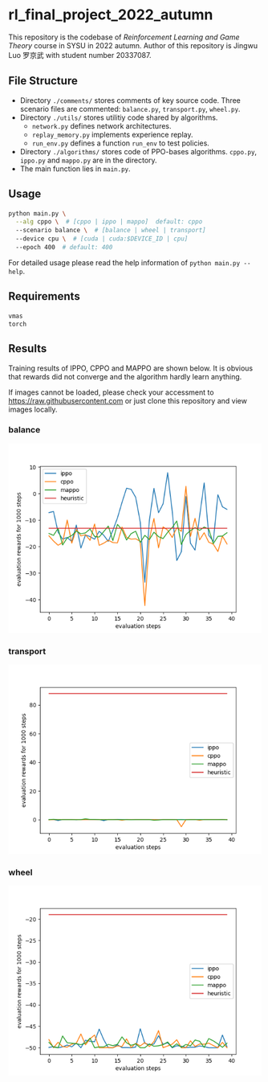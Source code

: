 # rl_final_project_2022_autumn

This repository is the codebase of *Reinforcement Learning and Game Theory*  course in SYSU in 2022 autumn. Author of this repository is Jingwu Luo 罗京武 with student number 20337087.

## File Structure

- Directory `./comments/` stores comments of key source code. Three scenario files are commented: `balance.py`, `transport.py`, `wheel.py`.
- Directory `./utils/` stores utilitiy code shared by algorithms.
  - `network.py` defines network architectures.
  - `replay_memory.py` implements experience replay.
  - `run_env.py` defines a function `run_env` to test policies.
- Directory `./algorithms/` stores code of PPO-bases algorithms. `cppo.py`, `ippo.py` and `mappo.py` are in the directory.
- The main function lies in `main.py`.

## Usage

```bash
python main.py \
  --alg cppo \  # [cppo | ippo | mappo]  default: cppo
  --scenario balance \  # [balance | wheel | transport]
  --device cpu \  # [cuda | cuda:$DEVICE_ID | cpu]
  --epoch 400  # default: 400
```

For detailed usage please read the help information of `python main.py --help`.

## Requirements

```requirements
vmas
torch
```

## Results

Training results of IPPO, CPPO and MAPPO are shown below. It is obvious that rewards did not converge and the algorithm hardly learn anything.

If images cannot be loaded, please check your accessment to https://raw.githubusercontent.com or just clone this repository and view images locally.

### balance

![balance.png](./utils/pics/balance.png)

### transport

![transport.png](./utils/pics/transport.png)

### wheel

![wheel.png](./utils/pics/wheel.png)
